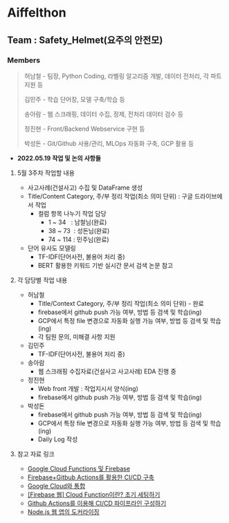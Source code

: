 # Aiffelthon
## Team : Safety_Helmet(요주의 안전모)
### Members
> 허남철 - 팀장, Python Coding, 라벨링 알고리즘 개발, 데이터 전처리, 각 파트 지원 등
>
> 김민주 - 학습 단어장, 모델 구축/학습 등
>
> 송아람 - 웹 스크래핑, 데이터 수집, 정제, 전처리 데이터 검수 등
>
> 정진현 - Front/Backend Webservice 구현 등
>
> 박성돈 - Git/Github 사용/관리, MLOps 자동화 구축, GCP 활용 등

- __2022.05.19 작업 및 논의 사항들__
1. 5월 3주차 작업할 내용
    - 사고사례(건설사고) 수집 및 DataFrame 생성
    - Title/Content Category, 주/부 정리 작업(최소 의미 단위) : 구글 드라이브에서 작업
        - 컬럼 항목 나누기 작업 담당
            - 1 ~ 34&nbsp;&nbsp; : 남철님(완료)
            - 38 ~ 73&nbsp; : 성돈님(완료)
            - 74 ~ 114 : 민주님(완료)
    - 단어 유사도 모델링
        - TF-IDF(단어사전, 불용어 처리 중)
        - BERT 활용한 키워드 기반 실시간 문서 검색 논문 참고


2. 각 담당별 작업 내용  
    - 허남철  
        - Title/Context Category, 주/부 정리 작업(최소 의미 단위) - 완료  
        - firebase에서 github push 가능 여부, 방법 등 검색 및 학습(ing)  
        - GCP에서 특정 file 변경으로 자동화 실행 가능 여부, 방법 등 검색 및 학습(ing)  
        - 각 팀원 문의, 미해결 사항 지원  
    - 김민주  
        - TF-IDF(단어사전, 불용어 처리 중)
    - 송아람  
        - 웹 스크래핑 수집자료(건설사고 사고사례) EDA 진행 중
    - 정진현  
        - Web front 개발 : 작업지시서 양식(ing)  
        - firebase에서 github push 가능 여부, 방법 등 검색 및 학습(ing)  
    - 박성돈  
        - firebase에서 github push 가능 여부, 방법 등 검색 및 학습(ing)  
        - GCP에서 특정 file 변경으로 자동화 실행 가능 여부, 방법 등 검색 및 학습(ing)  
        - Daily Log 작성  

4. 참고 자료 링크
    - [Google Cloud Functions 및 Firebase](https://cloud.google.com/functions/docs/concepts/functions-and-firebase?hl=ko)
    - [Firebase+Gitbub Actions를 활용한 CI/CD 구축](https://velog.io/@chaerin00/FirebaseGitbub-Actions%EB%A5%BC-%ED%99%9C%EC%9A%A9%ED%95%9C-CICD-%EA%B5%AC%EC%B6%95)
    - [Google Cloud와 통합](https://firebase.google.com/docs/storage/gcp-integration?hl=ko)
    - [[Firebase 웹] Cloud Function이란? 초기 세팅하기](https://mingeesuh.tistory.com/entry/Firebase-%EC%9B%B9-Cloud-Function%EC%9D%B4%EB%9E%80-%EC%B4%88%EA%B8%B0-%EC%84%B8%ED%8C%85%ED%95%98%EA%B8%B0)
    - [Github Actions를 이용해 CI/CD 파이프라인 구성하기](https://hwasurr.io/git-github/github-actions/)
    - [Node.js 웹 앱의 도커라이징](https://seohyun0120.tistory.com/entry/Nodejs-%EC%9B%B9-%EC%95%B1%EC%9D%98-%EB%8F%84%EC%BB%A4%EB%9D%BC%EC%9D%B4%EC%A7%95)
        